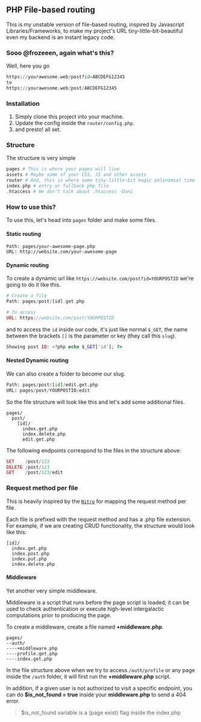 ## PHP File-based routing

This is my unstable version of file-based routing, inspired by Javascript Libraries/Frameworks, to make my project's URL tiny-little-bit-beautiful even my backend is an instant legacy code.

### Sooo @frozeeen, again what's this?

Well, here you go

```python
https://yourawesome.web/post?id=ABCDEFG12345
to
https://yourawesome.web/post/ABCDEFG12345
```

### Installation

1. Simply clone this project into your machine.
2. Update the config inside the `router/config.php`.
3. and presto! all set.

### Structure

The structure is very simple

```php
pages # This is where your pages will live
assets # Maybe some of your CSS, JS and other assets
router # And, this is where some tiny-little-bit magic polynomial time happens, it's the router
index.php # entry or fallback php file
.htaccess # We don't talk about .htaccess -Dani
```

### How to use this?

To use this, let's head into `pages` folder and make some files.

#### Static routing

```shell
Path: pages/your-awesome-page.php
URL: http://website.com/your-awesome-page
```

#### Dynamic routing

To create a dynamic url like `https://website.com/post?id=YOURPOSTID` we're going to do it like this.

```php
# Create a file
Path: pages/post/[id].get.php

# To access
URL: https://website.com/post/YOURPOSTID
```

and to access the `id` inside our code, it's just like normal `$_GET`, the name between the brackets `[]` is the parameter or key (they call this `slug`).

```php
Showing post ID: <?php echo $_GET['id']; ?>
```

#### Nested Dynamic routing

We can also create a folder to become our slug.

```python
Path: pages/post/[id]/edit.get.php
URL: pages/post/YOURPOSTID/edit
```

So the file structure will look like this and let's add some additional files.

```
pages/
  post/
    [id]/
      index.get.php
      index.delete.php
      edit.get.php
```

The following endpoints correspond to the files in the structure above:

```php
GET    /post/123
DELETE /post/123
GET    /post/123/edit
```

### Request method per file

This is heavily inspired by the [`Nitro`](https://nitro.unjs.io/guide/routing) for mapping the request method per file.

Each file is prefixed with the request method and has a .php file extension. For example, if we are creating CRUD functionality, the structure would look like this:

```
[id]/
  index.get.php
  index.post.php
  index.put.php
  index.delete.php
```

#### Middleware

Yet another very simple middleware.

Middleware is a script that runs before the page script is loaded; it can be used to check authentication or execute high-level intergalactic computations prior to producing the page.

To create a middleware, create a file named **+middleware.php**.

```
pages/
--auth/
----+middleware.php
----profile.get.php
----index.get.php
```

In the file structure above when we try to access `/auth/profile` or any page inside the `/auth` folder, it will first run the **+middleware.php** script.

In addition, if a given user is not authorized to visit a specific endpoint, you can do **$is_not_found = true** inside your **middleware.php** to send a 404 error.

> $is_not_found variable is a (page exist) flag inside the index.php
